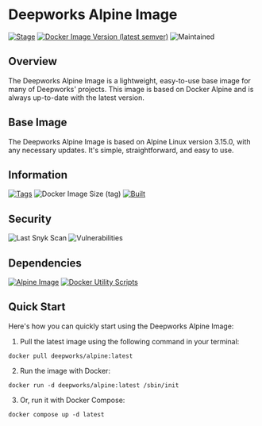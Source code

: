 # Deepworks Alpine Image 
[![Stage](https://img.shields.io/badge/stage-General%20release-blue)](#) [![Docker Image Version (latest semver)](https://img.shields.io/docker/v/deepworks/alpine/latest)](https://hub.docker.com/r/deepworks/alpine) ![Maintained](https://img.shields.io/badge/maintained-yes-brightgreen.svg)

## Overview
The Deepworks Alpine Image is a lightweight, easy-to-use base image for many of Deepworks' projects. This image is based on Docker Alpine and is always up-to-date with the latest version.

## Base Image
The Deepworks Alpine Image is based on Alpine Linux version 3.15.0, with any necessary updates. It's simple, straightforward, and easy to use.

## Information 
[![Tags](https://img.shields.io/badge/deepworks/alpine-%20latest%20|%201%20|%201.0%20|%201.0.7%20-blue.svg)](https://hub.docker.com/r/deepworks/alpine/latest) ![Docker Image Size (tag)](https://img.shields.io/docker/image-size/deepworks/alpine/latest) [![Built](https://img.shields.io/badge/Built-03/15/2022-blue.svg)](#)

## Security 
![Last Snyk Scan](https://img.shields.io/badge/Last%20Snyk%20Scan-03/15/2022-blue) ![Vulnerabilities](https://img.shields.io/badge/Vulnerabilities-0-brightgreen)

## Dependencies 
[![Alpine Image](https://img.shields.io/badge/alpine-3.15.0-blue)](https://hub.docker.com/_/alpine)
[![Docker Utility Scripts](https://img.shields.io/badge/docker%20utils-0.2.2--beta-blue)](https://github.com/deepworks-net/docker-utils)

## Quick Start
Here's how you can quickly start using the Deepworks Alpine Image:

1. Pull the latest image using the following command in your terminal:
```SHELL
docker pull deepworks/alpine:latest
```

2. Run the image with Docker:
```SHELL
docker run -d deepworks/alpine:latest /sbin/init
```

3. Or, run it with Docker Compose:
```SHELL
docker compose up -d latest
```
